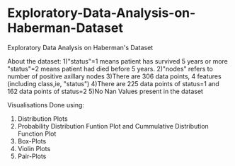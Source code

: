 # Exploratory-Data-Analysis-on-Haberman-Dataset

Exploratory Data Analysis on Haberman's Dataset

About the dataset:
1)"status"=1 means patient has survived 5 years or more "status"=2 means patient had died before 5 years.
2)"nodes" refers to number of positive axillary nodes
3)There are 306 data points, 4 features (including class,ie, "status")
4)There are 225 data points of status=1 and 162 data points of status=2
5)No Nan Values present in the dataset

Visualisations Done using:
1) Distribution Plots
2) Probability Distribution Funtion Plot and Cummulative Distribution Function Plot
3) Box-Plots
4) Violin Plots
5) Pair-Plots
